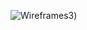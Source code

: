 ![Wireframes3](https://db3pap006files.storage.live.com/y4mX2wQbNb64xhLBC8MypkOncJD1z0aOdQyWGmH_IN8Jp4eC2d_SgUSg1989Dl-4EqAV3AyyFvrUoD0SRiibJePNl_NIdajTTDMhSn4FuJTidjyW36U8oygnoJJagqw7-_gH-g4JESO1C7CUjSIpGFfXzaLrjvCdXl8UJqUs1UgttesZL3kRRfV7naXjXoE5YFWvc1yOJ3mHA01ZtjrJoqnPw/pro1.jpg?psid=1&width=499&height=735))


